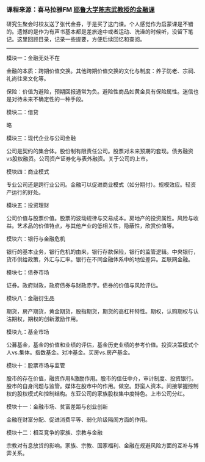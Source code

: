 ### 课程来源：喜马拉雅FM [耶鲁大学陈志武教授的金融课](http://www.baidu.com/link?url=qGoCsdvHCl-oCgS-4L4v5EVYrE-8XPlL_CYUSQO9ZQh7vcxUafrTMty0k4VosZi3ciIQGiIv43m4YS3doKQKjK)

研究生聚会时校友送了张代金券，于是买了这门课。个人感觉作为启蒙课是不错的。遗憾的是作为有声书基本都是差旅途中或者运动、洗澡的时候听，没留下笔记。这里回顾目录，记录一些提要，方便后续回忆和查阅。

---

模块一：金融无处不在

金融的本质：跨期价值交换。其他跨期价值交换的文化与制度：养子防老、宗祠、礼尚往来文化等。

保险：价值为避险，预期回报通常为负。避险性商品如黄金具有保险属性。迷信也是对待未来不确定性的一种手段。

模块二：借贷

略

模块三：现代企业与公司金融

公司是契约的集合体。股份制有限责任公司。股票对未来预期的套现。债务融资vs股权融资。公司资产证券化与表外融资。关于公司的上市。

模块四：商业模式

专业公司还是跨行业公司。金融可以促进商业模式（如分期付）。规模效应。轻资产运行的好处。

模块五：投资理财

公司价值与股票价值。股票的波动规律与交易成本。房地产的投资属性。风险与收益。艺术品的价值特点，与其他产业的低相关性，隐蔽性，欣赏价值等。

模块六：银行与金融危机

银行的基本业务，银行危机的由来，银行存款保险，银行的监管逻辑。中央银行，货币供给政策，外汇与汇率。银行在不同金融体系中的地位差异。互联网金融。

模块七：债券市场

证券。政府财政，政府债券与财政赤字。债券的价值与风险评估。

模块八：金融衍生品

期货，房产期货，黄金期货，股指期货，期货的高杠杆特性。期权，认购期权与认沽期权，期权的创新激励作用。

模块九：基金市场

公募基金，基金的价值和业绩的评估，基金历史业绩的参考价值。投资决策模式个人vs.集体。指数基金。对冲基金。买房vs.房产基金。

模块十：股票市场与监管

股市的存在价值，融资作用&激励作用。股市的信任中介，审计制度、投资银行。股市的自身问题与监管。媒体在股市中的作用。做空。野蛮人资本。间接掌握控制权的股权模式和控制结构。东亚公司的家族股权集中度特色。上市公司分红。

模块十一：金融市场、贫富差距与创业创新

金融在财富分配、促进消费平等、弱化阶级隔阂方面的作用。

模块十二：相互竞争的家族、宗教与金融

宗教对有息放贷的影响。家族、宗教、国家福利、金融在规避风险方面的互补与博弈关系。

